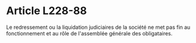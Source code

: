 # Article L228-88

Le redressement ou la liquidation judiciaires de la société ne met pas fin au fonctionnement et au rôle de l'assemblée générale des obligataires.